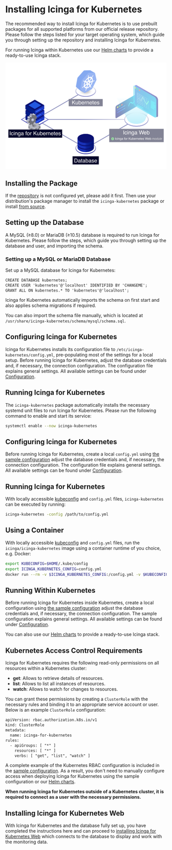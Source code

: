 <!-- {% if index %} -->
# Installing Icinga for Kubernetes

The recommended way to install Icinga for Kubernetes is to use prebuilt packages for
all supported platforms from our official release repository.
Please follow the steps listed for your target operating system,
which guide you through setting up the repository and installing Icinga for Kubernetes.

For running Icinga within Kubernetes use our
[Helm charts](https://github.com/Icinga/helm-charts/tree/main/charts/icinga-stack) to
provide a ready-to-use Icinga stack.

![Icinga for Kubernetes](res/icinga-kubernetes-installation.png)

<!-- {% else %} -->
<!-- {% if not icingaDocs %} -->

## Installing the Package

If the [repository](https://packages.icinga.com) is not configured yet, please add it first.
Then use your distribution's package manager to install the `icinga-kubernetes` package
or install [from source](02-Installation.md.d/From-Source.md).
<!-- {% endif %} -->

## Setting up the Database

A MySQL (≥8.0) or MariaDB (≥10.5) database is required to run Icinga for Kubernetes.
Please follow the steps, which guide you through setting up the database and user, and importing the schema.

### Setting up a MySQL or MariaDB Database

Set up a MySQL database for Icinga for Kubernetes:

```
CREATE DATABASE kubernetes;
CREATE USER 'kubernetes'@'localhost' IDENTIFIED BY 'CHANGEME';
GRANT ALL ON kubernetes.* TO 'kubernetes'@'localhost';
```

Icinga for Kubernetes automatically imports the schema on first start and also applies schema migrations if required.
<!-- {% if not from_source %} -->
You can also import the schema file manually, which is located at
`/usr/share/icinga-kubernetes/schema/mysql/schema.sql`.
<!-- {% endif %} -->

<!-- {% if not from_source %} -->
## Configuring Icinga for Kubernetes

Icinga for Kubernetes installs its configuration file to `/etc/icinga-kubernetes/config.yml`,
pre-populating most of the settings for a local setup. Before running Icinga for Kubernetes,
adjust the database credentials and, if necessary, the connection configuration.
The configuration file explains general settings.
All available settings can be found under [Configuration](03-Configuration.md).

## Running Icinga for Kubernetes

The `icinga-kubernetes` package automatically installs the necessary systemd unit files to run Icinga for Kubernetes.
Please run the following command to enable and start its service:

```bash
systemctl enable --now icinga-kubernetes
```
<!-- {% else %} -->
## Configuring Icinga for Kubernetes

Before running Icinga for Kubernetes, create a local `config.yml` using [the sample configuration](../config.example.yml)
adjust the database credentials and, if necessary, the connection configuration.
The configuration file explains general settings.
All available settings can be found under [Configuration](03-Configuration.md).

## Running Icinga for Kubernetes

With locally accessible
[kubeconfig](https://kubernetes.io/docs/concepts/configuration/organize-cluster-access-kubeconfig/)
and `config.yml` files, `icinga-kubernetes` can be executed by running:

```bash
icinga-kubernetes -config /path/to/config.yml
```

## Using a Container

With locally accessible
[kubeconfig](https://kubernetes.io/docs/concepts/configuration/organize-cluster-access-kubeconfig/)
and `config.yml` files,
run the `icinga/icinga-kubernetes` image using a container runtime of you choice, e.g. Docker:

```bash
export KUBECONFIG=$HOME/.kube/config
export ICINGA_KUBERNETES_CONFIG=config.yml
docker run --rm -v $ICINGA_KUBERNETES_CONFIG:/config.yml -v $KUBECONFIG:/.kube/config icinga/icinga-kubernetes:edge
```

## Running Within Kubernetes

Before running Icinga for Kubernetes inside Kubernetes,
create a local configuration using [the sample configuration](../icinga-kubernetes.example.yml)
adjust the database credentials and, if necessary, the connection configuration.
The sample configuration explains general settings.
All available settings can be found under [Configuration](03-Configuration.md).

You can also use our [Helm charts](https://github.com/Icinga/helm-charts/tree/main/charts/icinga-stack) to
provide a ready-to-use Icinga stack.
<!-- {% endif %} -->

## Kubernetes Access Control Requirements

Icinga for Kubernetes requires the following read-only permissions on all resources within a Kubernetes cluster:

* **get**: Allows to retrieve details of resources.
* **list**: Allows to list all instances of resources.
* **watch**: Allows to watch for changes to resources.

You can grant these permissions by creating a `ClusterRole` with the necessary rules and
binding it to an appropriate service account or user.
Below is an example `ClusterRole` configuration:

```
apiVersion: rbac.authorization.k8s.io/v1
kind: ClusterRole
metadata:
  name: icinga-for-kubernetes
rules:
  - apiGroups: [ "*" ]
    resources: [ "*" ]
    verbs: [ "get", "list", "watch" ]
```

A complete example of the Kubernetes RBAC configuration is included in the
[sample configuration](../icinga-kubernetes.example.yml). As a result,
you don't need to manually configure access when deploying Icinga for Kubernetes using the sample configuration or our
[Helm charts](https://github.com/Icinga/helm-charts/tree/main/charts/icinga-stack).

**When running Icinga for Kubernetes outside of a Kubernetes cluster,
it is required to connect as a user with the necessary permissions.**

## Installing Icinga for Kubernetes Web

With Icinga for Kubernetes and the database fully set up, you have completed the instructions here and can proceed to
[installing Icinga for Kubernetes Web](https://icinga.com/docs/icinga-kubernetes-web/latest/doc/02-Installation/)
which connects to the database to display and work with the monitoring data.
<!-- {% endif %} --><!-- {# end else if index #} -->
